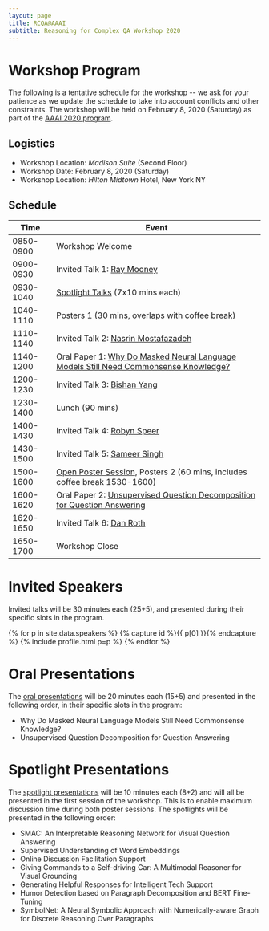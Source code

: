 ```yaml
---
layout: page
title: RCQA@AAAI
subtitle: Reasoning for Complex QA Workshop 2020
---
```



# Workshop Program

The following is a tentative schedule for the workshop -- we ask for your patience as we update the schedule to take into account conflicts and other constraints. The workshop will be held on February 8, 2020 (Saturday) as part of the [AAAI 2020 program](https://aaai.org/Conferences/AAAI-20/ws20/).

## Logistics

- Workshop Location: *Madison Suite* (Second Floor)
- Workshop Date: February 8, 2020 (Saturday)
- Workshop Location: *Hilton Midtown* Hotel, New York NY

## Schedule

| **Time** 	| 	**Event** |
| ------------------ | ------------------ |
| 0850-0900 | 	Workshop Welcome |
| 0900-0930	| 	Invited Talk 1: [Ray Mooney](speakers.md#ray) |
| 0930-1040	| 	[Spotlight Talks](#spotlights) (7x10 mins each) |
| 1040-1110	|	Posters 1 (30 mins, overlaps with coffee break) |
| 1110-1140	| 	Invited Talk 2: [Nasrin Mostafazadeh](speakers.md#nasrin) |
| 1140-1200	|	Oral Paper 1: [Why Do Masked Neural Language Models Still Need Commonsense Knowledge?](https://rcqa-ws.github.io/papers/paper2.pdf) |
| 1200-1230	|	Invited Talk 3: [Bishan Yang](speakers.md#bishan) |
| 1230-1400	| 	Lunch (90 mins) |
| 1400-1430	| 	Invited Talk 4: [Robyn Speer](speakers.md#robyn) |
| 1430-1500	| 	Invited Talk 5: [Sameer Singh](speakers.md#sameer) |
| 1500-1600	|	[Open Poster Session](https://rcqa-ws.github.io/schedule/#open-poster-session), Posters 2 (60 mins, includes coffee break 1530-1600) |
| 1600-1620	|	Oral Paper 2: [Unsupervised Question Decomposition for Question Answering](https://rcqa-ws.github.io/papers/paper9.pdf) |
| 1620-1650	| 	Invited Talk 6: [Dan Roth](speakers.md#dan) |
| 1650-1700	| 	Workshop Close |

# Invited Speakers<a name="speakers"></a>

Invited talks will be 30 minutes each (25+5), and presented during their specific slots in the program. 

<div class="container">
  <div class="row">

{% for p in site.data.speakers %} {% capture id %}{{ p[0] }}{% endcapture %} {% include profile.html p=p %} {% endfor %}

</div>
</div>

# Oral Presentations<a name="orals"></a>

The [oral presentations](https://rcqa-ws.github.io/schedule/#accepted-papers) will be 20 minutes each (15+5) and presented in the following order, in their specific slots in the program:

- Why Do Masked Neural Language Models Still Need Commonsense Knowledge?
- Unsupervised Question Decomposition for Question Answering

# Spotlight Presentations<a name="spotlights"></a>

The [spotlight presentations](https://rcqa-ws.github.io/schedule/#accepted-papers) will be 10 minutes each (8+2) and will all be presented in the first session of the workshop. This is to enable maximum discussion time during both poster sessions. The spotlights will be presented in the following order:

- SMAC: An Interpretable Reasoning Network for Visual Question Answering
- Supervised Understanding of Word Embeddings
- Online Discussion Facilitation Support
- Giving Commands to a Self-driving Car: A Multimodal Reasoner for Visual Grounding
- Generating Helpful Responses for Intelligent Tech Support
- Humor Detection based on Paragraph Decomposition and BERT Fine-Tuning
- SymbolNet: A Neural Symbolic Approach with Numerically-aware Graph for Discrete Reasoning Over Paragraphs